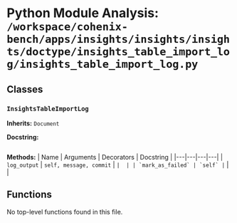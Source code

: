 # Python Module Analysis: `/workspace/cohenix-bench/apps/insights/insights/insights/doctype/insights_table_import_log/insights_table_import_log.py`

## Classes

### `InsightsTableImportLog`
**Inherits:** `Document`


**Docstring:**
```

```

**Methods:**
| Name | Arguments | Decorators | Docstring |
|---|---|---|---|
| `log_output` | `self, message, commit` | `` |  |
| `mark_as_failed` | `self` | `` |  |





## Functions

No top-level functions found in this file.
